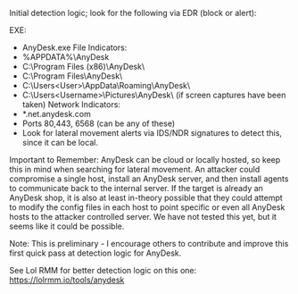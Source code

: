 Initial detection logic; look for the following via EDR (block or alert):

 EXE:
 - AnyDesk.exe
File Indicators:
 - %APPDATA%\AnyDesk
 - C:\Program Files (x86)\AnyDesk\
 - C:\Program Files\AnyDesk\
 - C:\Users\<User>\AppData\Roaming\AnyDesk\
 - C:\Users\<Username>\Pictures\AnyDesk\  (if screen captures have been taken)
Network Indicators:
 - *.net.anydesk.com
 - Ports 80,443, 6568 (can be any of these)
 - Look for lateral movement alerts via IDS/NDR signatures to detect this, since it can be local. 

Important to Remember: AnyDesk can be cloud or locally hosted, so keep this in mind when searching for lateral movement. An attacker could compromise a single host, install an AnyDesk server, and then install agents to communicate back to the internal server. If the target is already an AnyDesk shop, it is also at least in-theory possible that they could attempt to modify the config files in each host to point specific or even all AnyDesk hosts to the attacker controlled server. We have not tested this yet, but it seems like it could be possible.  

Note: This is preliminary - I encourage others to contribute and improve this first quick pass at detection logic for AnyDesk.

See Lol RMM for better detection logic on this one: https://lolrmm.io/tools/anydesk
